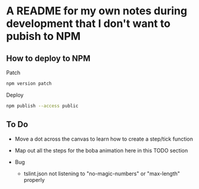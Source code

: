 # A README for my own notes during development that I don't want to pubish to NPM

## How to deploy to NPM

Patch

```sh
npm version patch
```

Deploy

```sh
npm publish --access public
```

## To Do

- Move a dot across the canvas to learn how to create a step/tick function
- Map out all the steps for the boba animation here in this TODO section

- Bug
  - tslint.json not listening to "no-magic-numbers" or "max-length" properly
